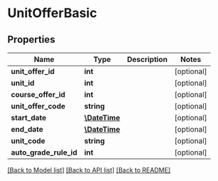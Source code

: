 # UnitOfferBasic

## Properties
Name | Type | Description | Notes
------------ | ------------- | ------------- | -------------
**unit_offer_id** | **int** |  | [optional] 
**unit_id** | **int** |  | [optional] 
**course_offer_id** | **int** |  | [optional] 
**unit_offer_code** | **string** |  | [optional] 
**start_date** | [**\DateTime**](\DateTime.md) |  | [optional] 
**end_date** | [**\DateTime**](\DateTime.md) |  | [optional] 
**unit_code** | **string** |  | [optional] 
**auto_grade_rule_id** | **int** |  | [optional] 

[[Back to Model list]](../../README.md#documentation-for-models) [[Back to API list]](../../README.md#documentation-for-api-endpoints) [[Back to README]](../../README.md)

